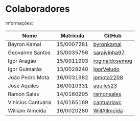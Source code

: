 # Colaboradores

Informações:

| Nome | Matrícula | GitHub |
| --- | --- | --- |
| Bayron Kamal | 15/0007281 | [byronkamal](https://github.com/byronkamal) |
| Geovanne Santos | 15/0035756 | [saraivinha97](https://github.com/saraivinha97) |
| Igor Aragão | 15/0011903 | [roginaldosemog](https://github.com/roginaldosemog) |
| Igor Guimarãs | 13/0028240 | [IgorVeludo](https://github.com/IgorVeludo) |
| João Pedro Mota | 16/0031982 | [jpmota2208](https://github.com/jpmota2208) |
| José Aquiles | 16/0010331 | [aquiles23](https://github.com/aquiles23) |
| Ramon Sales | 14/0160205 | [ramonsales](https://github.com/ramonsales) |
| Vinícius Cantuária | 14/0165169 | [cantuariavc](https://github.com/cantuariavc) |
| William Almeida | 16/0020280 | [WillAllmeida](https://github.com/WillAllmeida) |
